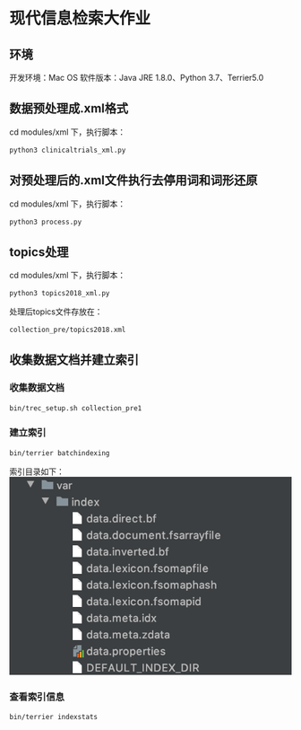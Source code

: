 # 现代信息检索大作业
## 环境
开发环境：Mac OS
软件版本：Java JRE 1.8.0、Python 3.7、Terrier5.0

## 数据预处理成.xml格式

cd modules/xml 下，执行脚本：

```zsh
python3 clinicaltrials_xml.py
```
## 对预处理后的.xml文件执行去停用词和词形还原

cd modules/xml 下，执行脚本：

```zsh
python3 process.py
```

## topics处理
cd modules/xml 下，执行脚本：

```zsh
python3 topics2018_xml.py
```

处理后topics文件存放在：
```zsh
collection_pre/topics2018.xml
```

## 收集数据文档并建立索引
### 收集数据文档
```zsh
bin/trec_setup.sh collection_pre1
```

### 建立索引
```zsh
bin/terrier batchindexing
```
索引目录如下：
![image](./images/index_dir.jpg)
### 查看索引信息
```zsh
bin/terrier indexstats
```
